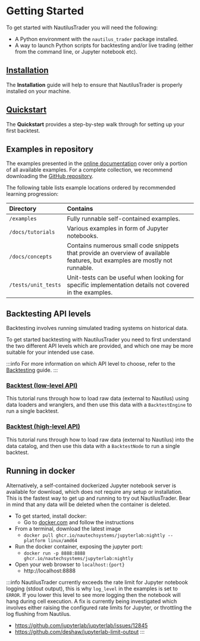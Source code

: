 # Getting Started

To get started with NautilusTrader you will need the following:
- A Python environment with the `nautilus_trader` package installed.
- A way to launch Python scripts for backtesting and/or live trading (either from the command line, or Jupyter notebook etc).

## [Installation](installation.md)
The **Installation** guide will help to ensure that NautilusTrader is properly installed on your machine.

## [Quickstart](quickstart.md)
The **Quickstart** provides a step-by-step walk through for setting up your first backtest.

## Examples in repository

The examples presented in the [online documentation](https://nautilustrader.io/docs/latest/) cover only a portion of all
available examples. For a complete collection, we recommend downloading the [GitHub repository](https://github.com/nautechsystems/nautilus_trader).

The following table lists example locations ordered by recommended learning progression:

| Directory           | Contains                                                                                                                     |
|:--------------------|:-----------------------------------------------------------------------------------------------------------------------------|
| `/examples`         | Fully runnable self-contained examples.                                                                                      |
| `/docs/tutorials`   | Various examples in form of Jupyter notebooks.                                                                               |
| `/docs/concepts`    | Contains numerous small code snippets that provide an overview of available features, but examples are mostly not runnable.  |
| `/tests/unit_tests` | Unit-tests can be useful when looking for specific implementation details not covered in the examples.                       |

## Backtesting API levels

Backtesting involves running simulated trading systems on historical data.

To get started backtesting with NautilusTrader you need to first understand the two different API
levels which are provided, and which one may be more suitable for your intended use case.

:::info
For more information on which API level to choose, refer to the [Backtesting](../concepts/backtesting.md) guide.
:::

### [Backtest (low-level API)](backtest_low_level.md)
This tutorial runs through how to load raw data (external to Nautilus) using data loaders and wranglers,
and then use this data with a `BacktestEngine` to run a single backtest.

### [Backtest (high-level API)](backtest_high_level.md)
This tutorial runs through how to load raw data (external to Nautilus) into the data catalog,
and then use this data with a `BacktestNode` to run a single backtest.

## Running in docker
Alternatively, a self-contained dockerized Jupyter notebook server is available for download, which does not require any setup or
installation. This is the fastest way to get up and running to try out NautilusTrader. Bear in mind that any data will be
deleted when the container is deleted.

- To get started, install docker:
  - Go to [docker.com](https://docs.docker.com/get-docker/) and follow the instructions
- From a terminal, download the latest image
  - `docker pull ghcr.io/nautechsystems/jupyterlab:nightly --platform linux/amd64`
- Run the docker container, exposing the jupyter port:
  - `docker run -p 8888:8888 ghcr.io/nautechsystems/jupyterlab:nightly`
- Open your web browser to `localhost:{port}`
  - http://localhost:8888

:::info
NautilusTrader currently exceeds the rate limit for Jupyter notebook logging (stdout output),
this is why `log_level` in the examples is set to `ERROR`. If you lower this level to see
more logging then the notebook will hang during cell execution. A fix is currently
being investigated which involves either raising the configured rate limits for
Jupyter, or throttling the log flushing from Nautilus.

- https://github.com/jupyterlab/jupyterlab/issues/12845
- https://github.com/deshaw/jupyterlab-limit-output
:::
